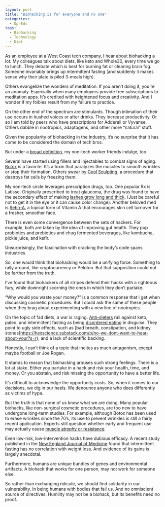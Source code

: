 ```yaml
---
layout: post
title: "Biohacking is for everyone and no one"
categories:
  - Op-Eds
tags:
  - Biohacking
  - Technology
  - Diet
---
```


As an employee at a West Coast tech company, I hear about biohacking a lot. My colleagues talk about diets, like keto and Whole30, every time we go to lunch.  They debate which is best for burning fat or clearing brain fog.  Someone invariably brings up intermittent fasting (and suddenly it makes sense why their plate is piled 3-meals high).

Others evangelize the wonders of meditation.  If you aren’t doing it, you’re an anomaly.  Especially when many employers provide free subscriptions to meditation apps.  It’s credited with heightened focus and creativity.  And I wonder if my foibles result from my failure to practice.

On the other end of the spectrum are stimulants.  Though intimation of their use occurs in hushed voices or after drinks.  They increase productivity.  Or so I am told by peers who have prescriptions for Adderall or Vyvanse.  Others dabble in nootropics, adaptogens, and other more “natural” stuff.  

Given the popularity of biohacking in the industry, it’s no surprise that it has come to be considered the domain of tech bros.  

But under a [broad definition](https://www.forbes.com/sites/bernardmarr/2021/02/26/whats-biohacking-all-you-need-to-know-about-the-latest-health-craze/?sh=534aaede5d76), my non-tech worker friends indulge, too.  

Several have started using fillers and injectables to combat signs of aging.  [Botox](https://www.wired.com/story/silicon-valley-male-plastic-surgery/) is a favorite.  It’s a toxin that paralyzes the muscles to smooth wrinkles or stop their formation.  Others swear by [Cool Sculpting](https://www.healthline.com/health/coolsculpting-does-it-work#effectiveness), a procedure that destroys fat cells by freezing them.  

My non-tech circle leverages prescription drugs, too.  One popular Rx is Latisse.  Originally prescribed to treat glaucoma, the drug was found to have the secondary effect of making [lashes grow long and thick](https://www.wired.com/2009/01/glaucoma-meds-h/).  (Just be careful not to get it in the eye or it can cause color change). Another beloved med is [Retin-A](https://www.realself.com/nonsurgical/retin-a), a topical form of Vitamin A that encourages skin cell turnover for a fresher, smoother face.  

There is even some convergence between the sets of hackers.  For example, both are taken by the idea of improving gut health.  They pop probiotics and prebiotics and chug fermented beverages, like kombucha, pickle juice, and kefir.

Unsurprisingly, the fascination with cracking the body’s code spans industries.

So, one would think that biohacking would be a unifying force.  Something to rally around, like cryptocurrency or Peloton.  But that supposition could not be farther from the truth.  

I’ve found that biohackers of all stripes defend their hacks with a righteous fury, while downright scorning the ones in which they don’t partake.  

“Why would you waste your money?” is a common response that I get when discussing cosmetic procedures.  But I could ask the same of these people when they brag about experimenting with a new line of nootropics.  

On the topic of fad diets, a war is raging.  [Anti-dieters](https://www.wsj.com/articles/the-next-it-diet-not-trying-to-lose-weight-11641654014) rail against keto, paleo, and intermittent fasting as being [disordered eating](https://greatist.com/health/the-anti-diet-movement#1.-Youre-right!-Diets-dont-work!-But-this-isnt-a-diet,-its-a-lifestyle) in disguise.  They point to ugly side effects, such as [bad breath, constipation, and kidney stones]https://hexscience.substack.com/p/no-we-dont-want-to-hear-about-your?s=r), and a lack of scientific backing.  

Honestly, I can’t think of a topic that incites as much antagonism, except maybe football or Joe Rogan.

It stands to reason that biohacking arouses such strong feelings.  There is a lot at stake.  Either you partake in a hack and risk your health, time, and money.  Or you abstain, and risk missing the opportunity to have a better life.  

It’s difficult to acknowledge the opportunity costs.  So, when it comes to our decisions, we dig in our heels.  We denounce anyone who does differently as victims of hype.  

But the truth is that none of us know what we are doing.  Many popular biohacks, like non-surgical cosmetic procedures, are too new to have undergone long-term studies.  For example, although Botox has been used to erase wrinkles since the 70’s, its use to prevent wrinkles is still a fairly recent application.  Experts still question whether early and frequent use may actually cause [muscle atrophy or resistance](https://www.telegraph.co.uk/beauty/face/new-facial-tightening-treatment-better-botox/).

Even low-risk, low-intervention hacks have dubious efficacy.  A recent study published in the [New England Journal of Medicine](https://www.nejm.org/doi/full/10.1056/NEJMoa2114833) found that intermittent fasting has no correlation with weight loss.  And evidence of its gains is largely anecdotal.   

Furthermore, humans are unique bundles of genes and environmental artifacts.  A biohack that works for one person, may not work for someone else.  

So rather than exchanging ridicule, we should find solidarity in our vulnerability.  In being humans with bodies that fail us.  And no omniscient source of directives.  Humility may not be a biohack, but its benefits need no proof.



